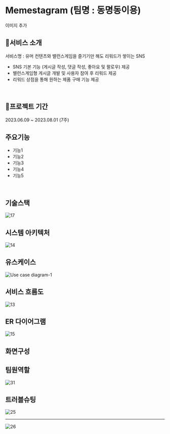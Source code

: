 # Memestagram (팀명 : 동명동이용)
이미지 추가

## 👀서비스 소개
서비스명 : 유머 컨텐츠와 밸런스게임을 즐기기만 해도 리워드가 쌓이는 SNS
* SNS 기본 기능 (게시글 작성, 댓글 작성, 좋아요 및 팔로우) 제공
* 밸런스게임형 게시글 개발 및 사용자 참여 후 리워드 제공
* 리워드 상점을 통해 원하는 제품 구매 기능 제공
<br>

## 📅프로젝트 기간
2023.06.09 ~ 2023.08.01 (7주)
<br>

## 주요기능
* 기능1
* 기능2
* 기능3
* 기능4
* 기능5
<br>

## 기술스택
![17](https://github.com/2023-SMHRD-SW-DataDesign-1/DongMyeongDong/assets/42428256/1660aa06-02dc-46d5-9de6-3c99255e9087)
<br>

## 시스템 아키텍처
![14](https://github.com/2023-SMHRD-SW-DataDesign-1/DongMyeongDong/assets/42428256/f4188d14-5c85-4d45-a6a9-2369b53bc9f2)
<br>

## 유스케이스
![Use case diagram-1](https://github.com/2023-SMHRD-SW-DataDesign-1/DongMyeongDong/assets/42428256/d483c4ef-6635-44c7-9971-b5173037065f)
<br>

## 서비스 흐름도
![13](https://github.com/2023-SMHRD-SW-DataDesign-1/DongMyeongDong/assets/42428256/12d4eea4-f01f-4a63-a8d8-d72d3e175f41)
<br>

## ER 다이어그램
![15](https://github.com/2023-SMHRD-SW-DataDesign-1/DongMyeongDong/assets/42428256/f88a3156-f5e5-41ce-b76a-146948a9580d)
<br>

## 화면구성


## 팀원역할
![31](https://github.com/2023-SMHRD-SW-DataDesign-1/DongMyeongDong/assets/42428256/4f0ed0fa-87d1-470a-b2be-5308262dee00)
<br>

## 트러블슈팅
![25](https://github.com/2023-SMHRD-SW-DataDesign-1/DongMyeongDong/assets/42428256/55ea7ac0-2dbf-4fc1-9d67-9a9a4a5c64cd)
<br>
<hr>

![26](https://github.com/2023-SMHRD-SW-DataDesign-1/DongMyeongDong/assets/42428256/4d99bf15-18e7-48b2-bbe0-e5059a04a41e)
<br>
